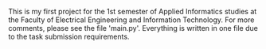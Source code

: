 This is my first project for the 1st semester of Applied Informatics studies at the Faculty of Electrical Engineering and Information Technology.
For more comments, please see the file 'main.py'.
Everything is written in one file due to the task submission requirements.
